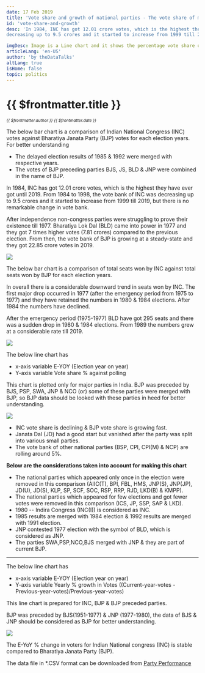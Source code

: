 ```yaml
---
date: 17 Feb 2019
title: 'Vote share and growth of national parties - The vote share of major political parties and E-YOY (Election - Year on Year) growth.'
id: 'vote-share-and-growth'
desc: 'In 1984, INC has got 12.01 crore votes, which is the highest they have ever got until 2019. From 1984 to 1998, the vote bank of INC was
decreasing up to 9.5 crores and it started to increase from 1999 till 2019, but there is no'

imgDesc: Image is a Line chart and it shows the percentage vote share of major political parties for E-YOY.
articleLang: 'en-US'
author: 'by theDataTalks'
altLang: true
isHome: false
topic: politics
---
```


<altLang />

# {{ $frontmatter.title }}
<i style="font-size: 0.75em;"> {{ $frontmatter.author }} {{ $frontmatter.date }} </i>

The below bar chart is a comparison of Indian National Congress (INC)
votes against Bharatiya Janata Party (BJP) votes for each election
years. For better understanding

-   The delayed election results of 1985 & 1992 were merged with
    respective years.
-   The votes of BJP preceding parties BJS, JS, BLD & JNP were combined
    in the name of BJP.

In 1984, INC has got 12.01 crore votes, which is the highest they have
ever got until 2019. From 1984 to 1998, the vote bank of INC was
decreasing up to 9.5 crores and it started to increase from 1999 till
2019, but there is no remarkable change in vote bank.

After independence non-congress parties were struggling to prove their
existence till 1977. Bharatiya Lok Dal (BLD) came into power in 1977 and
they got 7 times higher votes (7.81 crores) compared to the previous
election. From then, the vote bank of BJP is growing at a steady-state
and they got 22.85 crore votes in 2019.

![](/img/politics/vote-share-and-growth/figure-markdown/img4.png)

The below bar chart is a comparison of total seats won by INC against
total seats won by BJP for each election years.

In overall there is a considerable downward trend in seats won by INC.
The first major drop occurred in 1977 (after the emergency period from
1975 to 1977) and they have retained the numbers in 1980 & 1984
elections. After 1984 the numbers have declined.

After the emergency period (1975-1977) BLD have got 295 seats and there
was a sudden drop in 1980 & 1984 elections. From 1989 the numbers grew at a considerable rate till 2019.

![](/img/politics/vote-share-and-growth/figure-markdown/img3.png)

The below line chart has

-   x-axis variable E-YOY (Election year on year)
-   Y-axis variable Vote share % against polling

This chart is plotted only for major parties in India. BJP was preceded by BJS, PSP, SWA, JNP & NCO 
(or) some of these parties were merged with BJP, 
so BJP data should be looked with these parties in heed for better understanding.

![](/img/politics/vote-share-and-growth/figure-markdown/img1.png)

-   INC vote share is declining & BJP vote share is growing fast.
-   Janata Dal (JD) had a good start but vanished after the party was
    split into various small parties.
-   The vote bank of other national parties (BSP, CPI, CPI(M) & NCP) are
    rolling around 5%.

**Below are the considerations taken into account for making this chart** 

-   The national parties which appeared only once in the election were
    removed in this comparison (AIIC(T), BPI, FBL, HMS, JNP(S), JNP(JP),
    JD(U), JD(S), KLP, SP, SCF, SOC, RSP, RRP, RJD, LKD(B) & KMPP).
-   The national parties which appeared for few elections and got fewer
    votes were removed in this comparison (ICS, JP, SSP, SAP & LKD).
-   1980 -- Indira Congress (INC(I)) is considered as INC.
-   1985 results are merged with 1984 election & 1992 results are merged
    with 1991 election.
-   JNP contested 1977 election with the symbol of BLD, which is
    considered as JNP.
-   The parties SWA,PSP,NCO,BJS merged with JNP & they are part of
    current BJP.

------------------------------------------------------------------------

The below line chart has

-   x-axis variable E-YOY (Election year on year)
-   Y-axis variable Yearly % growth in Votes ((Current-year-votes -
    Previous-year-votes)/Previous-year-votes)

This line chart is prepared for INC, BJP & BJP preceded parties.

BJP was preceded by BJS(1951-1977) & JNP (1977-1980), the data of BJS &
JNP should be considered as BJP for better understanding.

![](/img/politics/vote-share-and-growth/figure-markdown/img2.png)

The E-YoY % change in voters for Indian National congress (INC) is
stable compared to Bharatiya Janata Party (BJP).

The data file in \*.CSV format can be downloaded from [Party Performance](https://thedatatalks.in/datas/politics/party_performance.csv)

<style>

</style>